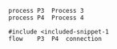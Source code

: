 ```data-flow-diagram included-snippet-1.svg
process	P3	Process 3
process	P4	Process 4
```

```data-flow-diagram includer-2.svg
#include <included-snippet-1
flow	P3	P4	connection
```
